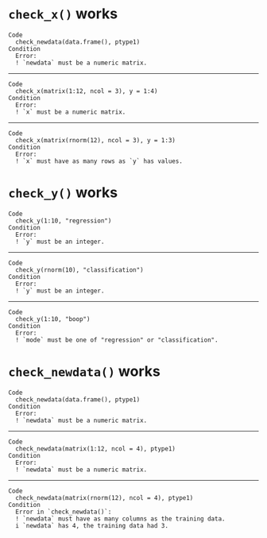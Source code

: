 # `check_x()` works

    Code
      check_newdata(data.frame(), ptype1)
    Condition
      Error:
      ! `newdata` must be a numeric matrix.

---

    Code
      check_x(matrix(1:12, ncol = 3), y = 1:4)
    Condition
      Error:
      ! `x` must be a numeric matrix.

---

    Code
      check_x(matrix(rnorm(12), ncol = 3), y = 1:3)
    Condition
      Error:
      ! `x` must have as many rows as `y` has values.

# `check_y()` works

    Code
      check_y(1:10, "regression")
    Condition
      Error:
      ! `y` must be an integer.

---

    Code
      check_y(rnorm(10), "classification")
    Condition
      Error:
      ! `y` must be an integer.

---

    Code
      check_y(1:10, "boop")
    Condition
      Error:
      ! `mode` must be one of "regression" or "classification".

# `check_newdata()` works

    Code
      check_newdata(data.frame(), ptype1)
    Condition
      Error:
      ! `newdata` must be a numeric matrix.

---

    Code
      check_newdata(matrix(1:12, ncol = 4), ptype1)
    Condition
      Error:
      ! `newdata` must be a numeric matrix.

---

    Code
      check_newdata(matrix(rnorm(12), ncol = 4), ptype1)
    Condition
      Error in `check_newdata()`:
      ! `newdata` must have as many columns as the training data.
      i `newdata` has 4, the training data had 3.

